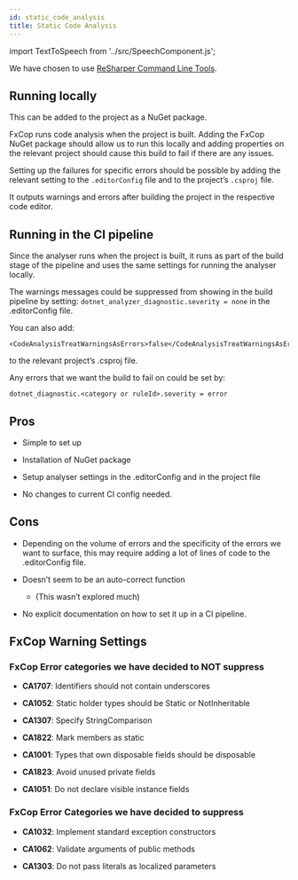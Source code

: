 ```yaml
---
id: static_code_analysis
title: Static Code Analysis
---
```


import TextToSpeech from '../src/SpeechComponent.js';

<TextToSpeech>

We have chosen to use [ReSharper Command Line Tools](https://www.jetbrains.com/help/resharper/ReSharper_Command_Line_Tools.html).

##  Running locally

This can be added to the project as a NuGet package.

FxCop runs code analysis when the project is built. Adding the FxCop NuGet package should allow us to run this locally and adding properties on the relevant project should cause this build to fail if there are any issues.

Setting up the failures for specific errors should be possible by adding the relevant setting to the `.editorConfig` file and to the project’s `.csproj` file.

It outputs warnings and errors after building the project in the respective code editor.


## Running in the CI pipeline

Since the analyser runs when the project is built, it runs as part of the build stage of the pipeline and uses the same settings for running the analyser locally.

The warnings messages could be suppressed from showing in the build pipeline by setting: `dotnet_analyzer_diagnostic.severity = none` in the .editorConfig file.

You can also add:
```shell
<CodeAnalysisTreatWarningsAsErrors>false</CodeAnalysisTreatWarningsAsErrors>
``` 
to the relevant project’s .csproj file.

Any errors that we want the build to fail on could be set by:
```shell
dotnet_diagnostic.<category or ruleId>.severity = error
```

## Pros

- Simple to set up

- Installation of NuGet package

- Setup analyser settings in the .editorConfig and in the project file

- No changes to current CI config needed.

## Cons

- Depending on the volume of errors and the specificity of the errors we want to surface, this may require adding a lot of lines of code to the .editorConfig file.

- Doesn’t seem to be an auto-correct function
  * (This wasn’t explored much)

- No explicit documentation on how to set it up in a CI pipeline.

## FxCop Warning Settings


### FxCop Error categories we have decided to NOT suppress

- **CA1707**: Identifiers should not contain underscores

- **CA1052**: Static holder types should be Static or NotInheritable

- **CA1307**: Specify StringComparison

- **CA1822**: Mark members as static

- **CA1001**: Types that own disposable fields should be disposable

- **CA1823**: Avoid unused private fields

- **CA1051**: Do not declare visible instance fields


### FxCop Error Categories we have decided to suppress

- **CA1032**: Implement standard exception constructors

- **CA1062**: Validate arguments of public methods

- **CA1303**: Do not pass literals as localized parameters

</TextToSpeech>